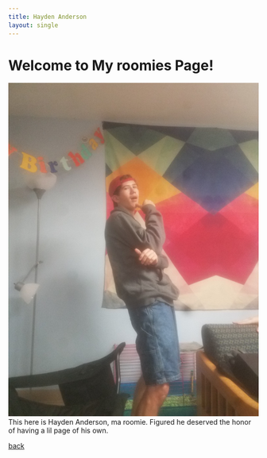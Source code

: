 ```yaml
---
title: Hayden Anderson
layout: single
---
```

# Welcome to My roomies Page!
![Hayden](assets/Images/20201115_194908.jpg) <br/>
This here is Hayden Anderson, ma roomie. Figured he deserved the honor of having a lil page of his own. <br/>

[back](./)
